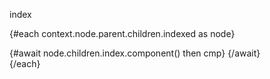 <script>
    export let context
    console.log(context.node.parent.children.indexed[0])
</script>

index


{#each context.node.parent.children.indexed as node}
<div>
 {#await node.children.index.component() then cmp}
 <!-- {@debug cmp} -->
<svelte:component this={cmp.default} />
{/await}

</div>
{/each}